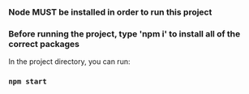 ### Node MUST be installed in order to run this project

### Before running the project, type 'npm i' to install all of the correct packages

In the project directory, you can run:

### `npm start`

